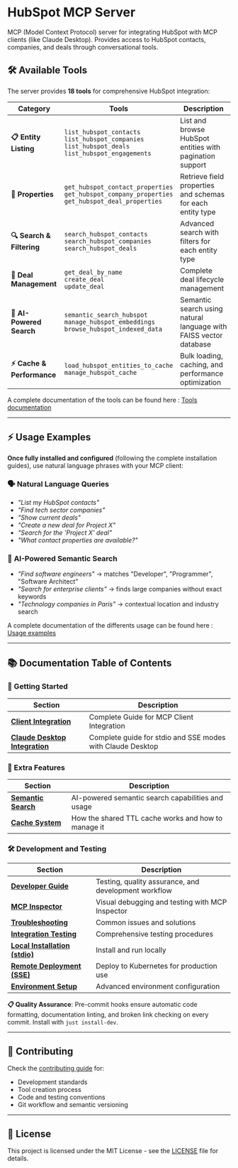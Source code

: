 # HubSpot MCP Server

MCP (Model Context Protocol) server for integrating HubSpot with MCP clients (like Claude Desktop). Provides access to HubSpot contacts, companies, and deals through conversational tools.

## 🛠️ Available Tools

The server provides **18 tools** for comprehensive HubSpot integration:

| Category | Tools | Description |
|----------|--------|-------------|
| **📋 Entity Listing** | `list_hubspot_contacts`<br/>`list_hubspot_companies`<br/>`list_hubspot_deals`<br/>`list_hubspot_engagements` | List and browse HubSpot entities with pagination support |
| **🔧 Properties** | `get_hubspot_contact_properties`<br/>`get_hubspot_company_properties`<br/>`get_hubspot_deal_properties` | Retrieve field properties and schemas for each entity type |
| **🔍 Search & Filtering** | `search_hubspot_contacts`<br/>`search_hubspot_companies`<br/>`search_hubspot_deals` | Advanced search with filters for each entity type |
| **💼 Deal Management** | `get_deal_by_name`<br/>`create_deal`<br/>`update_deal` | Complete deal lifecycle management |
| **🤖 AI-Powered Search** | `semantic_search_hubspot`<br/>`manage_hubspot_embeddings`<br/>`browse_hubspot_indexed_data` | Semantic search using natural language with FAISS vector database |
| **⚡ Cache & Performance** | `load_hubspot_entities_to_cache`<br/>`manage_hubspot_cache` | Bulk loading, caching, and performance optimization |

A complete documentation of the tools can be found here : [Tools documentation](docs/tools.md)

---

## ⚡ Usage Examples

**Once fully installed and configured** (following the complete installation guides), use natural language phrases with your MCP client:

### 🗣️ **Natural Language Queries**

- *"List my HubSpot contacts"*
- *"Find tech sector companies"*
- *"Show current deals"*
- *"Create a new deal for Project X"*
- *"Search for the 'Project X' deal"*
- *"What contact properties are available?"*

### 🤖 **AI-Powered Semantic Search**

- *"Find software engineers"* → matches "Developer", "Programmer", "Software Architect"
- *"Search for enterprise clients"* → finds large companies without exact keywords
- *"Technology companies in Paris"* → contextual location and industry search

A complete documentation of the differents usage can be found here : [Usage examples](docs/usage-examples.md)

---

## 📚 Documentation Table of Contents

### 🚀 Getting Started

| Section | Description |
|---------|-------------|
| **[Client Integration](docs/integration.md)** | Complete Guide for MCP Client Integration |
| **[Claude Desktop Integration](docs/claude-desktop-integration.md)** | Complete guide for stdio and SSE modes with Claude Desktop |

### 🔧 Extra Features

| Section | Description |
|---------|-------------|
| **[Semantic Search](docs/semantic-search.md)** | AI-powered semantic search capabilities and usage |
| **[Cache System](docs/caching.md)** | How the shared TTL cache works and how to manage it |

### 🛠️ Development and Testing

| Section | Description |
|---------|-------------|
| **[Developer Guide](docs/developer.md)** | Testing, quality assurance, and development workflow |
| **[MCP Inspector](docs/mcp-inspector.md)** | Visual debugging and testing with MCP Inspector |
| **[Troubleshooting](docs/troubleshooting.md)** | Common issues and solutions |
| **[Integration Testing](docs/integration-testing.md)** | Comprehensive testing procedures |
| **[Local Installation (stdio)](docs/installation-local-stdio.md)** | Install and run locally |
| **[Remote Deployment (SSE)](docs/installation-remote-sse.md)** | Deploy to Kubernetes for production use |
| **[Environment Setup](docs/environment-setup.md)** | Advanced environment configuration |

**📋 Quality Assurance**: Pre-commit hooks ensure automatic code formatting, documentation linting, and broken link checking on every commit. Install with `just install-dev`.

---

## 🤝 Contributing

Check the [contributing guide](docs/contributing.md) for:

- Development standards
- Tool creation process
- Code and testing conventions
- Git workflow and semantic versioning

---

## 📄 License

This project is licensed under the MIT License - see the [LICENSE](LICENSE) file for details.
